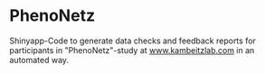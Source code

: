 # PhenoNetz
Shinyapp-Code to generate data checks and feedback reports for participants in "PhenoNetz"-study at www.kambeitzlab.com in an automated way.
